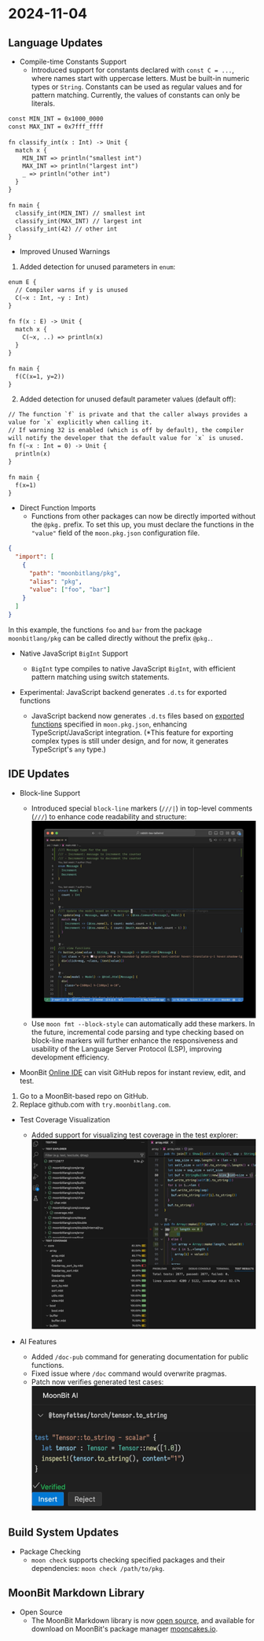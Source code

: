 # 2024-11-04

## Language Updates

- Compile-time Constants Support
  - Introduced support for constants declared with `const C = ...`, where names start with uppercase letters. Must be built-in numeric types or `String`. Constants can be used as regular values and for pattern matching. Currently, the values of constants can only be literals.

```moonbit
const MIN_INT = 0x1000_0000
const MAX_INT = 0x7fff_ffff

fn classify_int(x : Int) -> Unit {
  match x {
    MIN_INT => println("smallest int")
    MAX_INT => println("largest int")
    _ => println("other int")
  }
}

fn main {
  classify_int(MIN_INT) // smallest int
  classify_int(MAX_INT) // largest int
  classify_int(42) // other int
}
```

- Improved Unused Warnings

1. Added detection for unused parameters in `enum`:

```moonbit
enum E {
  // Compiler warns if y is unused
  C(~x : Int, ~y : Int)
}

fn f(x : E) -> Unit {
  match x {
    C(~x, ..) => println(x)
  }
}

fn main {
  f(C(x=1, y=2))
}
```

2. Added detection for unused default parameter values (default off):

```moonbit
// The function `f` is private and that the caller always provides a value for `x` explicitly when calling it.
// If warning 32 is enabled (which is off by default), the compiler will notify the developer that the default value for `x` is unused.
fn f(~x : Int = 0) -> Unit {
  println(x)
}

fn main {
  f(x=1)
}
```

- Direct Function Imports
  - Functions from other packages can now be directly imported without the `@pkg.` prefix. To set this up, you must declare the functions in the `"value"` field of the `moon.pkg.json` configuration file.

```json
{
  "import": [
    {
      "path": "moonbitlang/pkg",
      "alias": "pkg",
      "value": ["foo", "bar"]
    }
  ]
}
```

In this example, the functions `foo` and `bar` from the package `moonbitlang/pkg` can be called directly without the prefix `@pkg.`.

- Native JavaScript `BigInt` Support
  - `BigInt` type compiles to native JavaScript `BigInt`, with efficient pattern matching using switch statements.

- Experimental: JavaScript backend generates `.d.ts` for exported functions
  - JavaScript backend now generates `.d.ts` files based on [exported functions](https://docs.moonbitlang.com/ffi-and-wasm-host/#exported-functions) specified in `moon.pkg.json`, enhancing TypeScript/JavaScript integration. (*This feature for exporting complex types is still under design, and for now, it generates TypeScript's `any` type.)

## IDE Updates

- Block-line Support
  - Introduced special `block-line` markers (`///|`) in top-level comments (`///`) to enhance code readability and structure:
![block-line.jpg](block-line.jpg)
  - Use `moon fmt --block-style` can automatically add these markers. In the future, incremental code parsing and type checking based on block-line markers will further enhance the responsiveness and usability of the Language Server Protocol (LSP), improving development efficiency.

- MoonBit [Online IDE](https://try.moonbitlang.com) can visit GitHub repos for instant review, edit, and test.

1. Go to a MoonBit-based repo on GitHub.
2. Replace github.com with `try.moonbitlang.com`.

- Test Coverage Visualization
  - Added support for visualizing test coverage in the test explorer:
![coverage.jpg](coverage.jpg)

- AI Features
  - Added `/doc-pub` command for generating documentation for public functions.
  - Fixed issue where `/doc` command would overwrite pragmas.
  - Patch now verifies generated test cases:
![ai-test.jpg](ai-test.jpg)

## Build System Updates

- Package Checking
  - `moon check` supports checking specified packages and their dependencies: `moon check /path/to/pkg`.

## MoonBit Markdown Library

- Open Source
  - The MoonBit Markdown library is now [open source](https://github.com/moonbit-community/cmark), and available for download on MoonBit's package manager [mooncakes.io](https://mooncakes.io/).
